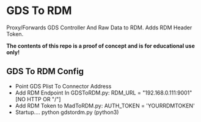# GDS To RDM

Proxy/Forwards GDS Controller And Raw Data to RDM. 
Adds RDM Header Token.

<strong>The contents of this repo is a proof of concept and is for educational use only!</strong>

## GDS To RDM Config

- Point GDS Plist To Connector Address
- Add RDM Endpoint In GDSToRDM.py: RDM_URL = "192.168.0.111:9001" [NO HTTP OR "/"]
- Add RDM Token to MadToRDM.py: AUTH_TOKEN = 'YOURRDMTOKEN'
- Startup.... python gdstordm.py (python3)
